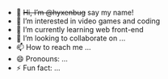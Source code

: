 - 👋 ~~Hi, I’m @hyxenbug~~ say my name!
- 👀 I’m interested in video games and coding
- 🌱 I’m currently learning web front-end
- 💞️ I’m looking to collaborate on ...
- 📫 How to reach me ...
- 😄 Pronouns: ...
- ⚡ Fun fact: ...

<!---
hyxenbug/hyxenbug is a ✨ special ✨ repository because its `README.md` (this file) appears on your GitHub profile.
You can click the Preview link to take a look at your changes.
--->
